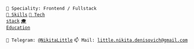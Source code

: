 <code>👷 Speciality: Frontend / Fullstack</code><br>
<code>[🧮 Skills](SKILLS.md)</code> <code>[🔧 Tech stack](STACK.md)</code> <code>[🎓 Education](EDUCATION.md)</code><br><br>
<code>💬 Telegram: [@NikitaLittle](https://telegram.me/NikitaLittle)</code> <code>📫 Mail: [little.nikita.denisovich@gmail.com](mailto:little.nikita.denisovich@gmail.com)</code>


